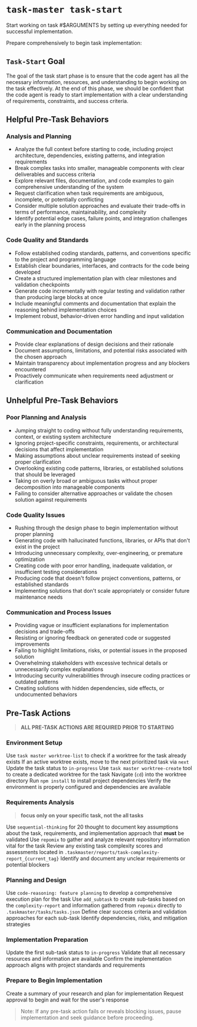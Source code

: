 # `task-master task-start`

Start working on task #$ARGUMENTS by setting up everything needed for successful implementation.

Prepare comprehensively to begin task implementation:

## `Task-Start` Goal

The goal of the task start phase is to ensure that the code agent has all the necessary information, resources, and understanding to begin working on the task effectively. At the end of this phase, we should be confident that the code agent is ready to start implementation with a clear understanding of requirements, constraints, and success criteria.

## Helpful Pre-Task Behaviors

### Analysis and Planning

- Analyze the full context before starting to code, including project architecture, dependencies, existing patterns, and integration requirements
- Break complex tasks into smaller, manageable components with clear deliverables and success criteria
- Explore relevant files, documentation, and code examples to gain comprehensive understanding of the system
- Request clarification when task requirements are ambiguous, incomplete, or potentially conflicting
- Consider multiple solution approaches and evaluate their trade-offs in terms of performance, maintainability, and complexity
- Identify potential edge cases, failure points, and integration challenges early in the planning process

### Code Quality and Standards

- Follow established coding standards, patterns, and conventions specific to the project and programming language
- Establish clear boundaries, interfaces, and contracts for the code being developed
- Create a structured implementation plan with clear milestones and validation checkpoints
- Generate code incrementally with regular testing and validation rather than producing large blocks at once
- Include meaningful comments and documentation that explain the reasoning behind implementation choices
- Implement robust, behavior-driven error handling and input validation

### Communication and Documentation

- Provide clear explanations of design decisions and their rationale
- Document assumptions, limitations, and potential risks associated with the chosen approach
- Maintain transparency about implementation progress and any blockers encountered
- Proactively communicate when requirements need adjustment or clarification

## Unhelpful Pre-Task Behaviors

### Poor Planning and Analysis

- Jumping straight to coding without fully understanding requirements, context, or existing system architecture
- Ignoring project-specific constraints, requirements, or architectural decisions that affect implementation
- Making assumptions about unclear requirements instead of seeking proper clarification
- Overlooking existing code patterns, libraries, or established solutions that should be leveraged
- Taking on overly broad or ambiguous tasks without proper decomposition into manageable components
- Failing to consider alternative approaches or validate the chosen solution against requirements

### Code Quality Issues

- Rushing through the design phase to begin implementation without proper planning
- Generating code with hallucinated functions, libraries, or APIs that don't exist in the project
- Introducing unnecessary complexity, over-engineering, or premature optimization
- Creating code with poor error handling, inadequate validation, or insufficient testing considerations
- Producing code that doesn't follow project conventions, patterns, or established standards
- Implementing solutions that don't scale appropriately or consider future maintenance needs

### Communication and Process Issues

- Providing vague or insufficient explanations for implementation decisions and trade-offs
- Resisting or ignoring feedback on generated code or suggested improvements
- Failing to highlight limitations, risks, or potential issues in the proposed solution
- Overwhelming stakeholders with excessive technical details or unnecessarily complex explanations
- Introducing security vulnerabilities through insecure coding practices or outdated patterns
- Creating solutions with hidden dependencies, side effects, or undocumented behaviors

## Pre-Task Actions

> **ALL PRE-TASK ACTIONS ARE REQUIRED PRIOR TO STARTING**

### Environment Setup

Use `task master worktree-list` to check if a worktree for the task already exists
If an active worktree exists, move to the next prioritized task via `next`
Update the task status to `in-progress`
Use `task master worktree-create` tool to create a dedicated worktree for the task
Navigate (`cd`) into the worktree directory
Run `npm install` to install project dependencies
Verify the environment is properly configured and dependencies are available

### Requirements Analysis

> **focus only on your specific task, not the all tasks**

Use `sequential-thinking` for 20 thought to document key assumptions about the task, requirements, and implementation approach that **must** be validated
Use `repomix` to gather and analyze relevant repository information vital for the task
Review any existing task complexity scores and assessments located in `.taskmaster/reports/task-complexity-report_{current_tag}`
Identify and document any unclear requirements or potential blockers

### Planning and Design

Use `code-reasoning: feature planning` to develop a comprehensive execution plan for the task
Use `add_subtask` to create sub-tasks based on the `complexity-report` and information gathered from `repomix` directly to `.taskmaster/tasks/tasks.json`
Define clear success criteria and validation approaches for each sub-task
Identify dependencies, risks, and mitigation strategies

### Implementation Preparation

Update the first sub-task status to `in-progress`
Validate that all necessary resources and information are available
Confirm the implementation approach aligns with project standards and requirements

### Prepare to Begin Implementation

Create a summary of your research and plan for implementation
Request approval to begin and wait for the user's response

> Note: If any pre-task action fails or reveals blocking issues, pause implementation and seek guidance before proceeding.
